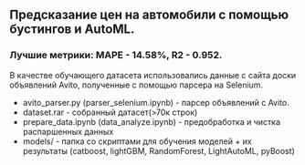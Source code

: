 ﻿## Предсказание цен на автомобили с помощью бустингов и AutoML.
### Лучшие метрики: MAPE - 14.58%, R2 - 0.952.

В качестве обучающего датасета использовались данные с сайта доски объявлений Avito, полученные с помощью парсера на Selenium.

- avito_parser.py (parser_selenium.ipynb) - парсер объявлений с Avito.
- dataset.rar - собранный датасет(>70к строк)
- prepare_data.ipynb (data_analyze.ipynb) - предобработка и чистка распаршенных данных
- models/ - папка со скриптами для обучения моделей + их результаты (catboost, lightGBM, RandomForest, LightAutoML, pyBoost)
